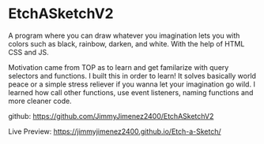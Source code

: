 # EtchASketchV2
A program where you can draw whatever you imagination lets you with colors such as black, rainbow, darken, and white. With the help of HTML CSS and JS.

Motivation came from TOP as to learn and get familarize with query selectors and functions. I built this in order to learn! It solves basically world peace or a simple stress reliever if you wanna let your imagination go wild. I learned how call other functions, use event listeners, naming functions and more cleaner code.

github: https://github.com/JimmyJimenez2400/EtchASketchV2

Live Preview: https://jimmyjimenez2400.github.io/Etch-a-Sketch/
